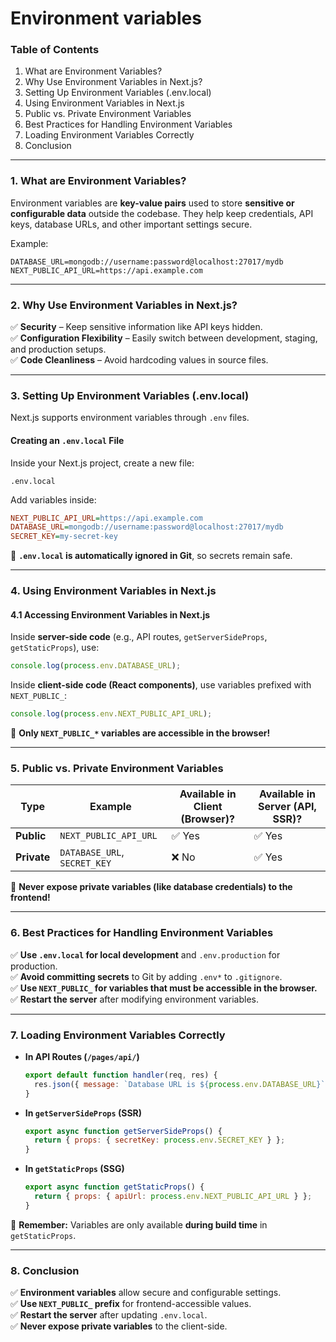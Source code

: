 # Environment variables

### **Table of Contents**

1. What are Environment Variables?
2. Why Use Environment Variables in Next.js?
3. Setting Up Environment Variables (.env.local)
4. Using Environment Variables in Next.js
5. Public vs. Private Environment Variables
6. Best Practices for Handling Environment Variables
7. Loading Environment Variables Correctly
8. Conclusion

***

### **1. What are Environment Variables?**

Environment variables are **key-value pairs** used to store **sensitive or configurable data** outside the codebase. They help keep credentials, API keys, database URLs, and other important settings secure.

Example:

```
DATABASE_URL=mongodb://username:password@localhost:27017/mydb
NEXT_PUBLIC_API_URL=https://api.example.com
```

***

### **2. Why Use Environment Variables in Next.js?**

✅ **Security** – Keep sensitive information like API keys hidden.\
✅ **Configuration Flexibility** – Easily switch between development, staging, and production setups.\
✅ **Code Cleanliness** – Avoid hardcoding values in source files.

***

### **3. Setting Up Environment Variables (.env.local)**

Next.js supports environment variables through `.env` files.

#### **Creating an `.env.local` File**

Inside your Next.js project, create a new file:

```
.env.local
```

Add variables inside:

```ini
NEXT_PUBLIC_API_URL=https://api.example.com
DATABASE_URL=mongodb://username:password@localhost:27017/mydb
SECRET_KEY=my-secret-key
```

📌 **`.env.local` is automatically ignored in Git**, so secrets remain safe.

***

### **4. Using Environment Variables in Next.js**

#### **4.1 Accessing Environment Variables in Next.js**

Inside **server-side code** (e.g., API routes, `getServerSideProps`, `getStaticProps`), use:

```javascript
console.log(process.env.DATABASE_URL);
```

Inside **client-side code (React components)**, use variables prefixed with `NEXT_PUBLIC_`:

```javascript
console.log(process.env.NEXT_PUBLIC_API_URL);
```

🔹 **Only `NEXT_PUBLIC_*` variables are accessible in the browser!**

***

### **5. Public vs. Private Environment Variables**

| Type        | Example                      | Available in Client (Browser)? | Available in Server (API, SSR)? |
| ----------- | ---------------------------- | ------------------------------ | ------------------------------- |
| **Public**  | `NEXT_PUBLIC_API_URL`        | ✅ Yes                          | ✅ Yes                           |
| **Private** | `DATABASE_URL`, `SECRET_KEY` | ❌ No                           | ✅ Yes                           |

📌 **Never expose private variables (like database credentials) to the frontend!**

***

### **6. Best Practices for Handling Environment Variables**

✅ **Use `.env.local` for local development** and `.env.production` for production.\
✅ **Avoid committing secrets** to Git by adding `.env*` to `.gitignore`.\
✅ **Use `NEXT_PUBLIC_` for variables that must be accessible in the browser.**\
✅ **Restart the server** after modifying environment variables.

***

### **7. Loading Environment Variables Correctly**

*   **In API Routes (`/pages/api/`)**

    ```javascript
    export default function handler(req, res) {
      res.json({ message: `Database URL is ${process.env.DATABASE_URL}` });
    }
    ```
*   **In `getServerSideProps` (SSR)**

    ```javascript
    export async function getServerSideProps() {
      return { props: { secretKey: process.env.SECRET_KEY } };
    }
    ```
*   **In `getStaticProps` (SSG)**

    ```javascript
    export async function getStaticProps() {
      return { props: { apiUrl: process.env.NEXT_PUBLIC_API_URL } };
    }
    ```

📌 **Remember:** Variables are only available **during build time** in `getStaticProps`.

***

### **8. Conclusion**

✅ **Environment variables** allow secure and configurable settings.\
✅ **Use `NEXT_PUBLIC_` prefix** for frontend-accessible values.\
✅ **Restart the server** after updating `.env.local`.\
✅ **Never expose private variables** to the client-side.
